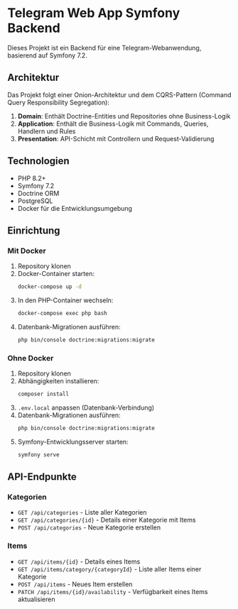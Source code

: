 # Telegram Web App Symfony Backend

Dieses Projekt ist ein Backend für eine Telegram-Webanwendung, basierend auf Symfony 7.2.

## Architektur

Das Projekt folgt einer Onion-Architektur und dem CQRS-Pattern (Command Query Responsibility Segregation):

1. **Domain**: Enthält Doctrine-Entities und Repositories ohne Business-Logik
2. **Application**: Enthält die Business-Logik mit Commands, Queries, Handlern und Rules
3. **Presentation**: API-Schicht mit Controllern und Request-Validierung

## Technologien

- PHP 8.2+
- Symfony 7.2
- Doctrine ORM
- PostgreSQL
- Docker für die Entwicklungsumgebung

## Einrichtung

### Mit Docker

1. Repository klonen
2. Docker-Container starten:
   ```bash
   docker-compose up -d
   ```
3. In den PHP-Container wechseln:
   ```bash
   docker-compose exec php bash
   ```
4. Datenbank-Migrationen ausführen:
   ```bash
   php bin/console doctrine:migrations:migrate
   ```

### Ohne Docker

1. Repository klonen
2. Abhängigkeiten installieren:
   ```bash
   composer install
   ```
3. `.env.local` anpassen (Datenbank-Verbindung)
4. Datenbank-Migrationen ausführen:
   ```bash
   php bin/console doctrine:migrations:migrate
   ```
5. Symfony-Entwicklungsserver starten:
   ```bash
   symfony serve
   ```

## API-Endpunkte

### Kategorien

- `GET /api/categories` - Liste aller Kategorien
- `GET /api/categories/{id}` - Details einer Kategorie mit Items
- `POST /api/categories` - Neue Kategorie erstellen

### Items

- `GET /api/items/{id}` - Details eines Items
- `GET /api/items/category/{categoryId}` - Liste aller Items einer Kategorie
- `POST /api/items` - Neues Item erstellen
- `PATCH /api/items/{id}/availability` - Verfügbarkeit eines Items aktualisieren 